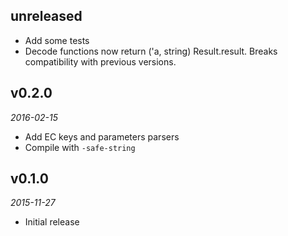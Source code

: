 ## unreleased

- Add some tests
- Decode functions now return ('a, string) Result.result.
  Breaks compatibility with previous versions.

## v0.2.0

*2016-02-15*

- Add EC keys and parameters parsers
- Compile with `-safe-string`

## v0.1.0

*2015-11-27*

- Initial release

